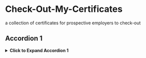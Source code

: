 # Check-Out-My-Certificates
a collection of certificates for prospective employers to check-out

## Accordion 1

<details>
  <summary><strong>Click to Expand Accordion 1</strong></summary>

  Content for Accordion 1 goes here. You can include:
  
  - Text
  - Lists
  - Links, like [GitHub](https://github.com)
  
  Or even code blocks:
  
  ```javascript
  console.log("Accordion 1 content!");
